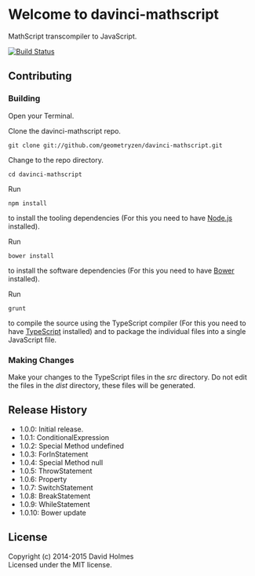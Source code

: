 # Welcome to davinci-mathscript

MathScript transcompiler to JavaScript.

[![Build Status](https://travis-ci.org/geometryzen/davinci-mathscript.png)](https://travis-ci.org/geometryzen/davinci-mathscript)

## Contributing

### Building

Open your Terminal.

Clone the davinci-mathscript repo.
```
git clone git://github.com/geometryzen/davinci-mathscript.git
```

Change to the repo directory.
```
cd davinci-mathscript
```

Run
```
npm install
```
to install the tooling dependencies (For this you need to have [Node.js](http://nodejs.org) installed).

Run
```
bower install
```
to install the software dependencies (For this you need to have [Bower](http://bower.io) installed).

Run
```
grunt
```
to compile the source using the TypeScript compiler (For this you need to have [TypeScript](http://www.typescriptlang.org) installed) and to package the individual files into a single JavaScript file.

### Making Changes

Make your changes to the TypeScript files in the _src_ directory. Do not edit the files in the _dist_ directory, these files will be generated.

## Release History
* 1.0.0:  Initial release.
* 1.0.1:  ConditionalExpression
* 1.0.2:  Special Method undefined
* 1.0.3:  ForInStatement
* 1.0.4:  Special Method null
* 1.0.5:  ThrowStatement
* 1.0.6:  Property
* 1.0.7:  SwitchStatement
* 1.0.8:  BreakStatement
* 1.0.9:  WhileStatement
* 1.0.10: Bower update

## License
Copyright (c) 2014-2015 David Holmes  
Licensed under the MIT license.

